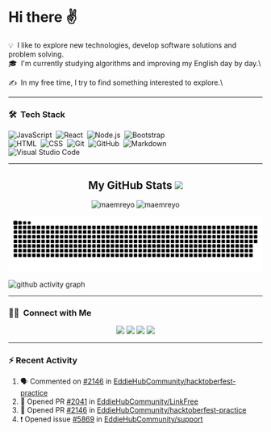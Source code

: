 # Hi there :v:

💡 &nbsp;I like to explore new technologies, develop software solutions and problem solving.\
🎓 &nbsp;I'm currently studying algorithms and improving my English day by day.\
<!-- 🌱 &nbsp;I'm on track for learning more about Artificial Intelligence, Systems Design, and Cloud Architecture.\ -->
✍️ &nbsp;In my free time, I try to find something interested to explore.\
<!-- 💬 &nbsp;Feel free to reach out to me for pro bono consulting and volunteering, or just for some interesting discussion.\ -->
<!-- ✉️ &nbsp;You can shoot me an email at avsingh@umass.edu! I'll try to respond as soon as I can.\ -->
<!-- 📄 &nbsp;Please have a look at my [Résumé](https://www.adityavsingh.com/resume.html) for more details about me. I'm open to feedback and suggestions!  -->

---

### 🛠 &nbsp;Tech Stack

![JavaScript](https://img.shields.io/badge/-JavaScript-05122A?style=flat&logo=javascript)&nbsp;
![React](https://img.shields.io/badge/-React-05122A?style=flat&logo=react)&nbsp;
![Node.js](https://img.shields.io/badge/-Node.js-05122A?style=flat&logo=node.js)&nbsp;
![Bootstrap](https://img.shields.io/badge/-Bootstrap-05122A?style=flat&logo=bootstrap&logoColor=563D7C)\
![HTML](https://img.shields.io/badge/-HTML-05122A?style=flat&logo=HTML5)&nbsp;
![CSS](https://img.shields.io/badge/-CSS-05122A?style=flat&logo=CSS3&logoColor=1572B6)&nbsp;
![Git](https://img.shields.io/badge/-Git-05122A?style=flat&logo=git)&nbsp;
![GitHub](https://img.shields.io/badge/-GitHub-05122A?style=flat&logo=github)&nbsp;
![Markdown](https://img.shields.io/badge/-Markdown-05122A?style=flat&logo=markdown)\
![Visual Studio Code](https://img.shields.io/badge/-Visual%20Studio%20Code-05122A?style=flat&logo=visual-studio-code&logoColor=007ACC)&nbsp;

---

<h2 align="center">My GitHub Stats <img src="https://github.githubassets.com/images/spinners/octocat-spinner-64.gif"/></h2>

<!-- <p align="center"><img src="https://github.com/maemreyo/maemreyo/blob/main/ezgif.com-gif-maker.gif" alt="@maemreyo Gitub Skyline" width="600" /></p> -->

<p align="center"><img src="https://github-readme-stats.vercel.app/api?username=maemreyo&theme=dracula&show_icons=true" alt="maemreyo" width="400" />
<img src="http://github-readme-streak-stats.herokuapp.com?user=maemreyo&theme=dracula&hide_border=false" alt="maemreyo" width="400" />
</p>

<p align="center"> <img src="https://github.com/maemreyo/maemreyo/blob/output/github-snake-dark.svg" width="700" /> </p>

![github activity graph](https://activity-graph.herokuapp.com/graph?username=maemreyo&theme=dracula&layout=compact&title_color=FF69B4&hide_border=true&area=true)
</div>

---

### 🤝🏻 &nbsp;Connect with Me

<p align="center">
<a href="https://www.adityavsingh.com"><img src="https://img.shields.io/badge/-adityavsingh.com-3423A6?style=flat&logo=Google-Chrome&logoColor=white"/></a>
<a href="https://www.linkedin.com/in/th%C3%A0nh-trung-38b669164/"><img src="https://img.shields.io/badge/-Aditya%20Vikram%20Singh-0077B5?style=flat&logo=Linkedin&logoColor=white"/></a>
<a href="mailto:ngonhuthanhtrung1409@gmail.com"><img src="https://img.shields.io/badge/-avsingh@umass.edu-D14836?style=flat&logo=Gmail&logoColor=white"/></a>
<!-- <a href="https://instagram.com/adityavs_"><img src="https://img.shields.io/badge/-@adityavs__-E4405F?style=flat&logo=Instagram&logoColor=white"/></a> -->
<a href="https://www.facebook.com/profile.php?id=100067569151512"><img src="https://img.shields.io/badge/-@AVS1508-1877F2?style=flat&logo=Facebook&logoColor=white"/></a>
<!-- <a href="https://www.pinterest.ca/AVS1508"><img src="https://img.shields.io/badge/-@AVS1508-BD081C?style=flat&logo=Pinterest&logoColor=white"/></a> -->
<!-- <a href="https://www.behance.net/AVS1508"><img src="https://img.shields.io/badge/-@AVS1508-1769FF?style=flat&logo=Behance&logoColor=white"/></a> -->
</p>

---

### :zap: Recent Activity

<!--START_SECTION:activity-->
1. 🗣 Commented on [#2146](https://github.com/EddieHubCommunity/hacktoberfest-practice/issues/2146) in [EddieHubCommunity/hacktoberfest-practice](https://github.com/EddieHubCommunity/hacktoberfest-practice)
2. 💪 Opened PR [#2041](https://github.com/EddieHubCommunity/LinkFree/pull/2041) in [EddieHubCommunity/LinkFree](https://github.com/EddieHubCommunity/LinkFree)
3. 💪 Opened PR [#2146](https://github.com/EddieHubCommunity/hacktoberfest-practice/pull/2146) in [EddieHubCommunity/hacktoberfest-practice](https://github.com/EddieHubCommunity/hacktoberfest-practice)
4. ❗️ Opened issue [#5869](https://github.com/EddieHubCommunity/support/issues/5869) in [EddieHubCommunity/support](https://github.com/EddieHubCommunity/support)
<!--END_SECTION:activity-->
